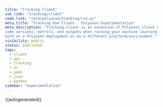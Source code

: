 ```yaml
---
title: "Tracking Client"
sub_link: "tracking/client"
code_link: "core/polyaxon/tracking/run.py"
meta_title: "Tracking Run Client - Polyaxon Experimentation"
meta_description: "Tracking client is an extension of Polyaxon client with tracking capabilities for logging parameters, 
code versions, metrics, and outputs when running your machine learning code,
both on a Polyaxon deployment or on a different platform/environment."
visibility: public
status: published
tags:
  - client
  - api
  - tracking
  - ml
  - yaml
  - json
  - python
sidebar: "experimentation"
---
```


{{autogenerated}}
